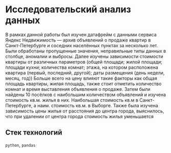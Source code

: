 # Исследовательский анализ данных 
В рамках данной работы был изучен датафрейм с данными сервиса Яндекс Недвижимость — архив объявлений о продаже квартир в Санкт-Петербурге и соседних населённых пунктах за несколько лет. Были обработаны пропущенные значения, неправильные типы данных в столбце, аномалии и выбросы. Далее изучены зависимости стоимости квартиры от различных параметров (общей площади; жилой площади; площади кухни; количества комнат; этажа, на котором расположена квартира (первый, последний, другой); даты размещения (день недели, месяц, год)) Больше всего на цену влияют такие факторы как общая площадь квартиры, жилая площадь, также стоит отметить количество комнат и время выставления объявления о продаже. Затем были найдены 10 посёлков с наибольшим количеством объявлений и изучена стоимость кв.м. жилья в них. Наибольшая стоимость кв.м в Санкт-Петербурге, а наим. стоимость кв.м. в Выборге. Также была изучена зависимость цены жилья от расстояния до центра города, выяснилось, что при удалении от центра города стоимость жилья уменьшается

## Стек технологий
`python`, `pandas`
